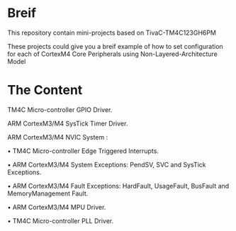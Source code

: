 # Breif
This repository contain mini-projects based on TivaC-TM4C123GH6PM  </p>
These projects could give you a breif example of how to set configuration for each of CortexM4 Core Peripherals using Non-Layered-Architecture Model </p>


# The Content
  TM4C Micro-controller GPIO Driver. </p> 
  ARM CortexM3/M4 SysTick Timer Driver. </p>
  ARM CortexM3/M4 NVIC System : </p>
  • TM4C Micro-controller Edge Triggered Interrupts. </p> 
  • ARM CortexM3/M4 System Exceptions: PendSV, SVC and SysTick Exceptions. </p> 
  • ARM CortexM3/M4 Fault Exceptions: HardFault, UsageFault, BusFault and MemoryManagement Fault. </p>
  • ARM CortexM3/M4 MPU Driver. </p> 
  • TM4C Micro-controller PLL Driver. </p>
